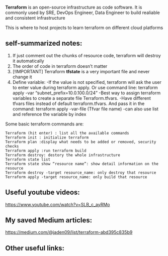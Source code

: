 **Terraform** is an open-source infrastructure as code software. It is commonly used by SRE, DevOps Engineer, Data Engineer to build realiable and consistent infrastructure

This is where to host projects to learn terraform on different cloud platforms

## self-summarized notes:

1. If just comment out the chunks of resource code, terraform will destroy it automatically
2. The order of code in terraform doesn’t matter
3. [!IMPORTANT] Terraform **tfstate** is a very important file and never change it 
4. Define variable:
    -If the value is not specified, terraform will ask the user to enter value during terraform apply. Or use command line: terraform apply -var “subnet_prefix=10.0.100.0/24”
    -Best way to assign terraform variables to create a separate file Terraform.tfvars. 
    -Have different tfvars files instead of default terraform.tfvars. And pass it in the command: terraform apply -var-file (Tfvar file name)
    -can also use list and reference the variable by index

Some basic terraform commands are:
```
Terraform (hit enter) : list all the available commands
Terraform init : initialize terraform
Terraform plan :display what needs to be added or removed, security checks
Terraform apply :run terraform build
Terraform destroy: destory the whole infrastructure
Terraform state list 
Terraform state show “resource name”: show detail information on the resource
Terraform destroy -target resource_name: only destroy that resource
Terraform apply -target resource_name: only build that resource
```
## Useful youtube videos:

https://www.youtube.com/watch?v=SLB_c_ayRMo


## My saved Medium articles:

https://medium.com/@jaden09/list/terraform-abd395c835b9


## Other useful links:




